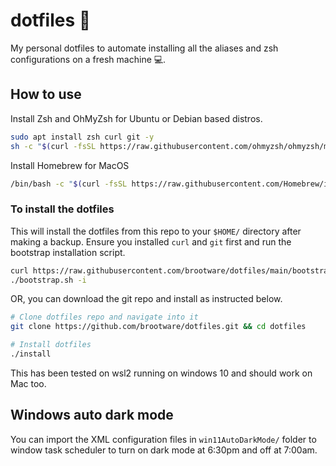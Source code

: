 # dotfiles 🧰

My personal dotfiles to automate installing all the aliases and zsh configurations on a fresh machine 💻.


## How to use

Install Zsh and OhMyZsh for Ubuntu or Debian based distros.

```bash
sudo apt install zsh curl git -y
sh -c "$(curl -fsSL https://raw.githubusercontent.com/ohmyzsh/ohmyzsh/master/tools/install.sh)"
```

Install Homebrew for MacOS

```bash
/bin/bash -c "$(curl -fsSL https://raw.githubusercontent.com/Homebrew/install/HEAD/install.sh)"
```

### To install the dotfiles

This will install the dotfiles from this repo to your `$HOME/` directory after making a backup.
Ensure you installed `curl` and `git` first and run the bootstrap installation script.

```bash
curl https://raw.githubusercontent.com/brootware/dotfiles/main/bootstrap.sh > bootstrap.sh && chmod +x bootstrap.sh
./bootstrap.sh -i
```

OR, you can download the git repo and install as instructed below.

```bash
# Clone dotfiles repo and navigate into it
git clone https://github.com/brootware/dotfiles.git && cd dotfiles

# Install dotfiles
./install
```

This has been tested on wsl2 running on windows 10 and should work on Mac too.

## Windows auto dark mode

You can import the XML configuration files in `win11AutoDarkMode/` folder to window task scheduler to turn on dark mode at 6:30pm and off at 7:00am.
